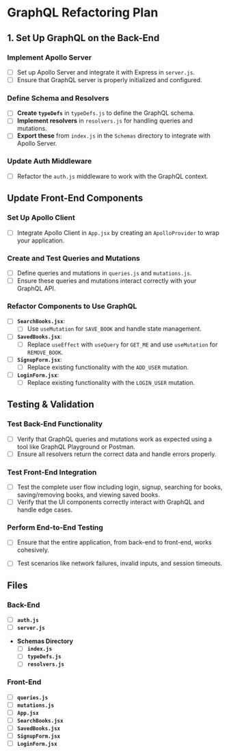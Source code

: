 # GraphQL Refactoring Plan

## 1. Set Up GraphQL on the Back-End

### Implement Apollo Server
- [ ] Set up Apollo Server and integrate it with Express in `server.js`.
- [ ] Ensure that GraphQL server is properly initialized and configured.

### Define Schema and Resolvers
- [ ] **Create `typeDefs`** in `typeDefs.js` to define the GraphQL schema.
- [ ] **Implement resolvers** in `resolvers.js` for handling queries and mutations.
- [ ] **Export these** from `index.js` in the `Schemas` directory to integrate with Apollo Server.
<!-- Use the functionality in the user-controller.js as a guide. -->

### Update Auth Middleware
- [ ] Refactor the `auth.js` middleware to work with the GraphQL context.

## Update Front-End Components

###  Set Up Apollo Client
- [ ] Integrate Apollo Client in `App.jsx` by creating an `ApolloProvider` to wrap your application.

### Create and Test Queries and Mutations
- [ ] Define queries and mutations in `queries.js` and `mutations.js`.
- [ ] Ensure these queries and mutations interact correctly with your GraphQL API.

###  Refactor Components to Use GraphQL
- [ ] **`SearchBooks.jsx`**:
  - [ ] Use `useMutation` for `SAVE_BOOK` and handle state management.
- [ ] **`SavedBooks.jsx`**:
  - [ ] Replace `useEffect` with `useQuery` for `GET_ME` and use `useMutation` for `REMOVE_BOOK`.
- [ ] **`SignupForm.jsx`**:
  - [ ] Replace existing functionality with the `ADD_USER` mutation.
- [ ] **`LoginForm.jsx`**:
  - [ ] Replace existing functionality with the `LOGIN_USER` mutation.

## Testing & Validation

###  Test Back-End Functionality
- [ ] Verify that GraphQL queries and mutations work as expected using a tool like GraphQL Playground or Postman.
- [ ] Ensure all resolvers return the correct data and handle errors properly.

###  Test Front-End Integration
- [ ] Test the complete user flow including login, signup, searching for books, saving/removing books, and viewing saved books.
- [ ] Verify that the UI components correctly interact with GraphQL and handle edge cases.

###  Perform End-to-End Testing
- [ ] Ensure that the entire application, from back-end to front-end, works cohesively.
- [ ] Test scenarios like network failures, invalid inputs, and session timeouts.


## Files


### Back-End
- [ ] **`auth.js`**
- [ ] **`server.js`**
- **Schemas Directory**
  - [ ] **`index.js`**
  - [ ] **`typeDefs.js`**
  - [ ] **`resolvers.js`**

### Front-End
- [ ] **`queries.js`**
- [ ] **`mutations.js`**
- [ ] **`App.jsx`**
- [ ] **`SearchBooks.jsx`**
- [ ] **`SavedBooks.jsx`**
- [ ] **`SignupForm.jsx`**
- [ ] **`LoginForm.jsx`**
